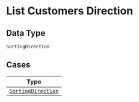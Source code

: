 
# List Customers Direction

## Data Type

`SortingDirection`

## Cases

| Type |
|  --- |
| [`SortingDirection`](../../../doc/models/sorting-direction.md) |

